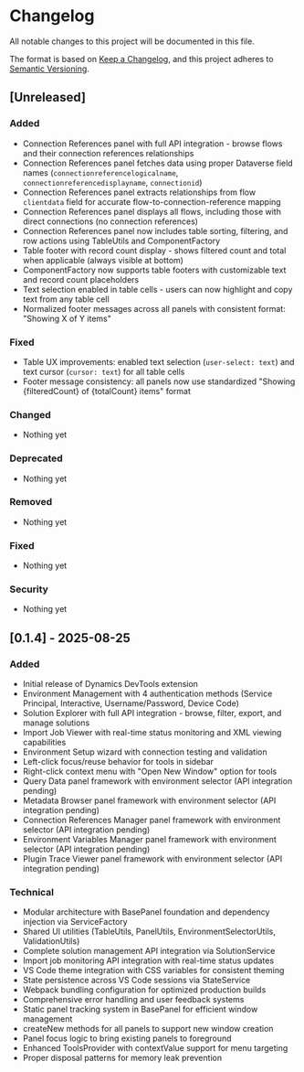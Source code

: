 # Changelog

All notable changes to this project will be documented in this file.

The format is based on [Keep a Changelog](https://keepachangelog.com/en/1.1.0/),
and this project adheres to [Semantic Versioning](https://semver.org/spec/v2.0.0.html).

## [Unreleased]

### Added
- Connection References panel with full API integration - browse flows and their connection references relationships
- Connection References panel fetches data using proper Dataverse field names (`connectionreferencelogicalname`, `connectionreferencedisplayname`, `connectionid`)
- Connection References panel extracts relationships from flow `clientdata` field for accurate flow-to-connection-reference mapping
- Connection References panel displays all flows, including those with direct connections (no connection references)
- Connection References panel now includes table sorting, filtering, and row actions using TableUtils and ComponentFactory
- Table footer with record count display - shows filtered count and total when applicable (always visible at bottom)
- ComponentFactory now supports table footers with customizable text and record count placeholders
- Text selection enabled in table cells - users can now highlight and copy text from any table cell
- Normalized footer messages across all panels with consistent format: "Showing X of Y items"

### Fixed
- Table UX improvements: enabled text selection (`user-select: text`) and text cursor (`cursor: text`) for all table cells
- Footer message consistency: all panels now use standardized "Showing {filteredCount} of {totalCount} items" format

### Changed
- Nothing yet

### Deprecated
- Nothing yet

### Removed
- Nothing yet

### Fixed
- Nothing yet

### Security
- Nothing yet

## [0.1.4] - 2025-08-25

### Added
- Initial release of Dynamics DevTools extension
- Environment Management with 4 authentication methods (Service Principal, Interactive, Username/Password, Device Code)
- Solution Explorer with full API integration - browse, filter, export, and manage solutions
- Import Job Viewer with real-time status monitoring and XML viewing capabilities
- Environment Setup wizard with connection testing and validation
- Left-click focus/reuse behavior for tools in sidebar
- Right-click context menu with "Open New Window" option for tools
- Query Data panel framework with environment selector (API integration pending)
- Metadata Browser panel framework with environment selector (API integration pending)
- Connection References Manager panel framework with environment selector (API integration pending)
- Environment Variables Manager panel framework with environment selector (API integration pending)
- Plugin Trace Viewer panel framework with environment selector (API integration pending)

### Technical
- Modular architecture with BasePanel foundation and dependency injection via ServiceFactory
- Shared UI utilities (TableUtils, PanelUtils, EnvironmentSelectorUtils, ValidationUtils)
- Complete solution management API integration via SolutionService
- Import job monitoring API integration with real-time status updates
- VS Code theme integration with CSS variables for consistent theming
- State persistence across VS Code sessions via StateService
- Webpack bundling configuration for optimized production builds
- Comprehensive error handling and user feedback systems
- Static panel tracking system in BasePanel for efficient window management
- createNew methods for all panels to support new window creation
- Panel focus logic to bring existing panels to foreground
- Enhanced ToolsProvider with contextValue support for menu targeting
- Proper disposal patterns for memory leak prevention
